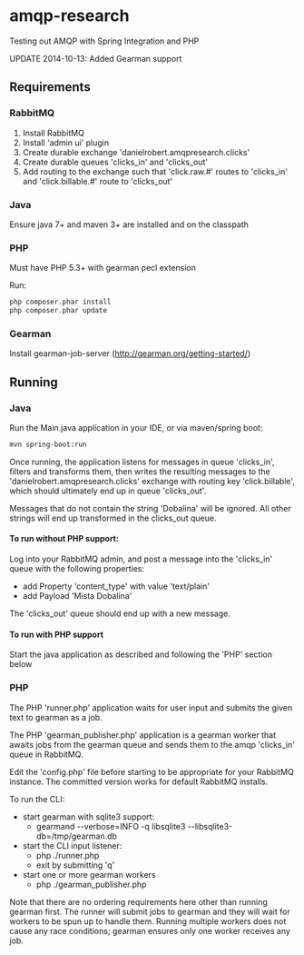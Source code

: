 amqp-research
=============

Testing out AMQP with Spring Integration and PHP

UPDATE 2014-10-13: Added Gearman support

## Requirements

### RabbitMQ

1. Install RabbitMQ
2. Install 'admin ui' plugin
3. Create durable exchange 'danielrobert.amqpresearch.clicks'
4. Create durable queues 'clicks_in' and 'clicks_out'
5. Add routing to the exchange such that 'click.raw.#' routes to 'clicks_in' and 'click.billable.#' route to 'clicks_out'

### Java

Ensure java 7+ and maven 3+ are installed and on the classpath

### PHP

Must have PHP 5.3+ with gearman pecl extension

Run:
```bash
php composer.phar install
php composer.phar update
```

### Gearman

Install gearman-job-server (http://gearman.org/getting-started/)

## Running 

### Java

Run the Main.java application in your IDE, or via maven/spring boot:

```bash
mvn spring-boot:run
```

Once running, the application listens for messages in queue 'clicks_in', filters and transforms them, then writes the resulting messages to the 'danielrobert.amqpresearch.clicks' exchange with routing key 'click.billable', which should ultimately end up in queue 'clicks_out'.

Messages that do not contain the string 'Dobalina' will be ignored. All other strings will end up transformed in the clicks_out queue.

#### To run without PHP support:

Log into your RabbitMQ admin, and post a message into the 'clicks_in' queue with the following properties:

* add Property 'content_type' with value 'text/plain'
* add Payload 'Mista Dobalina'

The 'clicks_out' queue should end up with a new message.

#### To run with PHP support

Start the java application as described and following the 'PHP' section below

### PHP

The PHP 'runner.php' application waits for user input and submits the given text to gearman as a job.

The PHP 'gearman_publisher.php' application is a gearman worker that awaits jobs from the gearman queue and sends them to the amqp 'clicks_in' queue in RabbitMQ.

Edit the 'config.php' file before starting to be appropriate for your RabbitMQ instance. The committed version works for default RabbitMQ installs.

To run the CLI:

* start gearman with sqlite3 support:
  * gearmand --verbose=INFO -q libsqlite3 --libsqlite3-db=/tmp/gearman.db
* start the CLI input listener:
  * php ./runner.php
  * exit by submitting 'q'
* start one or more gearman workers
  * php ./gearman_publisher.php

Note that there are no ordering requirements here other than running gearman first. The runner will submit jobs to gearman and they will wait for workers to be spun up to handle them. Running multiple workers does not cause any race conditions; gearman ensures only one worker receives any job.
